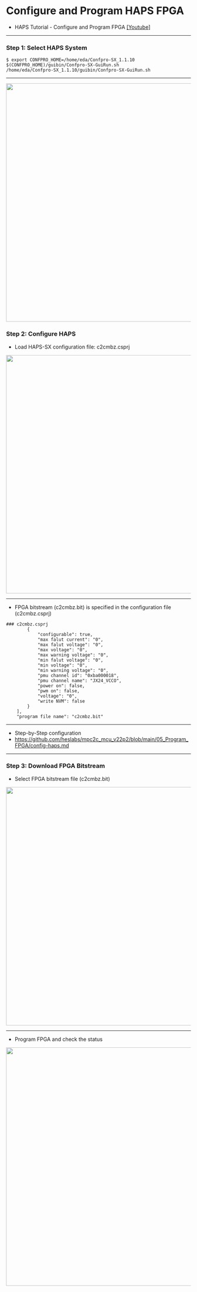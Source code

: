 # Configure and Program HAPS FPGA
 
* HAPS Tutorial - Configure and Program FPGA [[Youtube]](https://www.youtube.com/watch?v=xS2tA8sv8OM)

---
### Step 1: Select HAPS System

```
$ export CONFPRO_HOME=/home/eda/Confpro-SX_1.1.10
$(CONFPRO_HOME)/guibin/Confpro-SX-GuiRun.sh
/home/eda/Confpro-SX_1.1.10/guibin/Confpro-SX-GuiRun.sh
```

---

<img src="https://github.com/user-attachments/assets/a32cca22-9007-4ce4-8f42-c9275288065f" width=650>
 
### Step 2: Configure HAPS

* Load HAPS-SX configuration file: c2cmbz.csprj

<img src="https://github.com/user-attachments/assets/7b156d7e-5f71-4cd4-b54f-ed7e119f25dc" width=650>

---
* FPGA bitstream (c2cmbz.bit) is specified in the configuration file (c2cmbz.csprj)

```
### c2cmbz.csprj
        {
            "configurable": true,
            "max falut current": "0",
            "max falut voltage": "0",
            "max voltage": "0",
            "max warning voltage": "0",
            "min falut voltage": "0",
            "min voltage": "0",
            "min warning voltage": "0",
            "pmu channel id": "0xba000018",
            "pmu channel name": "JX24_VCCO",
            "power on": false,
            "pwm on": false,
            "voltage": "0",
            "write NVM": false
        }
    ],
    "program file name": "c2cmbz.bit"
```

---
* Step-by-Step configuration
 * https://github.com/heslabs/mpc2c_mcu_v22p2/blob/main/05_Program_FPGA/config-haps.md


---
### Step 3: Download FPGA Bitstream 

* Select FPGA bitstream file (c2cmbz.bit) 

<img src="https://github.com/user-attachments/assets/f06e5de9-b67e-4b43-bdb0-e6c7c93b174b" width=650>
 
---
* Program FPGA and check the status
  
<img src="https://github.com/user-attachments/assets/c8b31b92-f980-4934-b880-daffa5cf670a" width=650>


